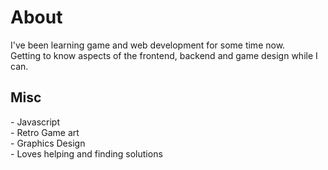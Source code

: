 <h1>About</h1>
<p>I've been learning game and web development for some time now.<br>
Getting to know aspects of the frontend, backend and game design while I can.<br>
</p>
<h2>Misc</h2>
- Javascript<br>
- Retro Game art<br>
- Graphics Design<br>
- Loves helping and finding solutions<br>
